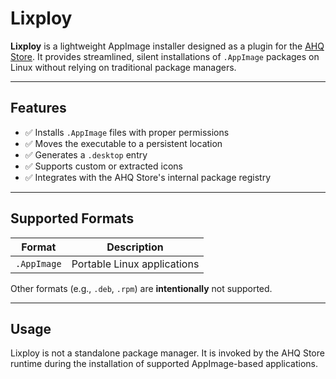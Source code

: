 # Lixploy

**Lixploy** is a lightweight AppImage installer designed as a plugin for the [AHQ Store](https://github.com/ahqstore/client). It provides streamlined, silent installations of `.AppImage` packages on Linux without relying on traditional package managers.

---

## Features

- ✅ Installs `.AppImage` files with proper permissions
- ✅ Moves the executable to a persistent location
- ✅ Generates a `.desktop` entry
- ✅ Supports custom or extracted icons
- ✅ Integrates with the AHQ Store's internal package registry

---

## Supported Formats

| Format      | Description                 |
| ----------- | --------------------------- |
| `.AppImage` | Portable Linux applications |

Other formats (e.g., `.deb`, `.rpm`) are **intentionally** not supported.

---

## Usage

Lixploy is not a standalone package manager. It is invoked by the AHQ Store runtime during the installation of supported AppImage-based applications.
